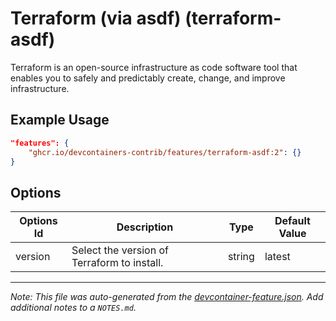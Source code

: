 
# Terraform (via asdf) (terraform-asdf)

Terraform is an open-source infrastructure as code software tool that enables you to safely and predictably create, change, and improve infrastructure.

## Example Usage

```json
"features": {
    "ghcr.io/devcontainers-contrib/features/terraform-asdf:2": {}
}
```

## Options

| Options Id | Description | Type | Default Value |
|-----|-----|-----|-----|
| version | Select the version of Terraform to install. | string | latest |



---

_Note: This file was auto-generated from the [devcontainer-feature.json](https://github.com/devcontainers-contrib/features/blob/main/src/terraform-asdf/devcontainer-feature.json).  Add additional notes to a `NOTES.md`._
